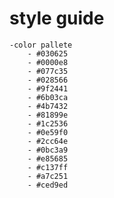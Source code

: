 # style guide
    -color pallete
        - #030625
        - #0000e8
        - #077c35
        - #028566
        - #9f2441
        - #6b03ca
        - #4b7432
        - #81899e
        - #1c2536
        - #0e59f0
        - #2cc64e
        - #0bc3a9
        - #e85685
        - #c137ff
        - #a7c251 
        - #ced9ed
